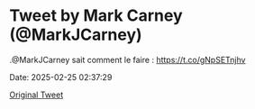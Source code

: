 # Tweet by Mark Carney (@MarkJCarney)

.@MarkJCarney sait comment le faire : https://t.co/gNpSETnjhv

Date: 2025-02-25 02:37:29

[Original Tweet](https://x.com/MarkJCarney/status/1894215110651986239)
